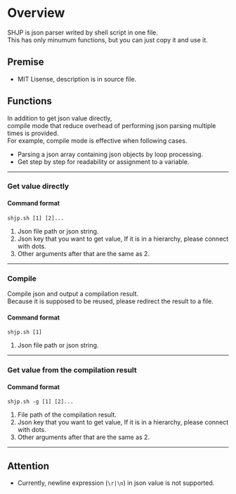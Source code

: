 # Overview

SHJP is json parser writed by shell script in one file.  
This has only minumum functions, but you can just copy it and use it.

## Premise

- MIT Lisense, description is in source file.

## Functions

In addition to get json value directly,  
compile mode that reduce overhead of performing json parsing multiple times is provided.  
For example, compile mode is effective when following cases.
 - Parsing a json array containing json objects by loop processing.
 - Get step by step for readability or assignment to a variable.

***
### Get value directly

#### Command format
`shjp.sh [1] [2]...`
1. Json file path or json string.
2. Json key that you want to get value, If it is in a hierarchy, please connect with dots.
3. Other arguments after that are the same as 2.

***
### Compile

Compile json and output a compilation result.  
Because it is supposed to be reused, please redirect the result to a file.

#### Command format
`shjp.sh [1]`
1. Json file path or json string.

***
### Get value from the compilation result

#### Command format
`shjp.sh -g [1] [2]...`
1. File path of the compilation result.
2. Json key that you want to get value, If it is in a hierarchy, please connect with dots.
3. Other arguments after that are the same as 2.

***
## Attention

- Currently, newline expression (`\r|\n`) in json value is not supported.
